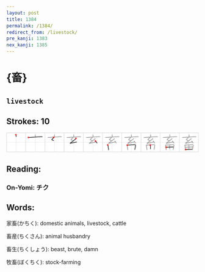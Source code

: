 ```yaml
---
layout: post
title: 1384
permalink: /1384/
redirect_from: /livestock/
pre_kanji: 1383
nex_kanji: 1385
---
```


# {畜}

## `livestock`

## Strokes: 10

<div class="stroke"><img src="../images/E7959C.png" /></div>

## Reading:

### On-Yomi: チク

## Words:

家畜(かちく): domestic animals, livestock, cattle

畜産(ちくさん): animal husbandry

畜生(ちくしょう): beast, brute, damn

牧畜(ぼくちく): stock-farming
